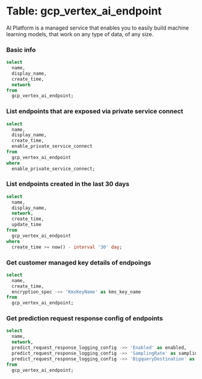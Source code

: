 # Table: gcp_vertex_ai_endpoint

AI Platform is a managed service that enables you to easily build machine learning models, that work on any type of data, of any size.

### Basic info

```sql
select
  name,
  display_name,
  create_time,
  network
from
  gcp_vertex_ai_endpoint;
```

### List endpoints that are exposed via private service connect

```sql
select
  name,
  display_name,
  create_time,
  enable_private_service_connect
from
  gcp_vertex_ai_endpoint
where
  enable_private_service_connect;
```

### List endpoints created in the last 30 days

```sql
select
  name,
  display_name,
  network,
  create_time,
  update_time
from
  gcp_vertex_ai_endpoint
where
  create_time >= now() - interval '30' day;
```

### Get customer managed key details of endpoings

```sql
select
  name,
  create_time,
  encryption_spec ->> 'KmsKeyName' as kms_key_name
from
  gcp_vertex_ai_endpoint;
```

### Get prediction request response config of endpoints

```sql
select
  name,
  network,
  predict_request_response_logging_config ->> 'Enabled' as enabled,
  predict_request_response_logging_config ->> 'SamplingRate' as sampling_rate,
  predict_request_response_logging_config ->> 'BigqueryDestination' as bigquery_destination
from
  gcp_vertex_ai_endpoint;
```